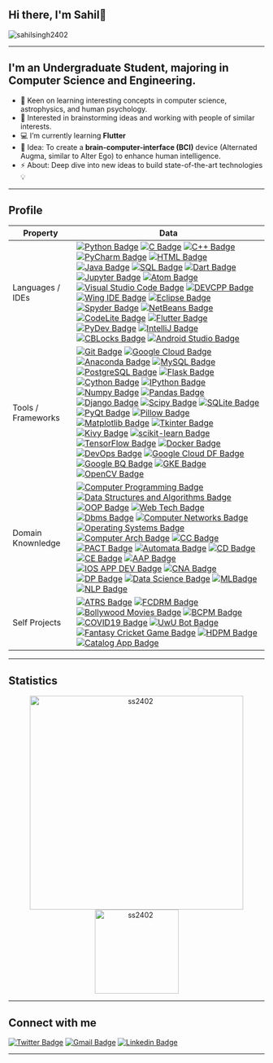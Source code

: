 ## Hi there, I'm Sahil👋
<p align="left"> <img src="https://komarev.com/ghpvc/?username=sahilsingh2402&label=Profile%20views&color=f1d104&style=flat-square" alt="sahilsingh2402" /> </p> <p align="left"> 

---
## I'm an Undergraduate Student, majoring in Computer Science and Engineering. 

- 🌱  Keen on learning interesting concepts in computer science, astrophysics, and human psychology.
- 👯  Interested in brainstorming ideas and working with people of similar interests.
- 💻  I’m currently learning **Flutter**
- 🥅  Idea: To create a **brain-computer-interface (BCI)** device (Alternated Augma, similar to Alter Ego) to enhance human intelligence.
- ⚡  About: Deep dive into new ideas to build state-of-the-art technologies 💡
---
## Profile
| Property                       | Data                                                                                                                                                                                                                                                                                                                                                                                                                                                                                                                                                                                                                                                                                                                                                                                                                                                                                                                                                                                                                                                                                                                                                                                                                                                                                                                                                                                                                                                                                                                                                                                                                                                                                                                                                                                                                                                                                                                                                                                                                                                                                                                                                                                                                                                                                                                                                                                                                                                                                                                                                                                                                                                                                                                                                                                                                                                                                                                                                                                                                                                                                                                                                                                                                                                                                                                                                                 |
| ------------------------------ | -------------------------------------------------------------------------------------------------------------------------------------------------------------------------------------------------------------------------------------------------------------------------------------------------------------------------------------------------------------------------------------------------------------------------------------------------------------------------------------------------------------------------------------------------------------------------------------------------------------------------------------------------------------------------------------------------------------------------------------------------------------------------------------------------------------------------------------------------------------------------------------------------------------------------------------------------------------------------------------------------------------------------------------------------------------------------------------------------------------------------------------------------------------------------------------------------------------------------------------------------------------------------------------------------------------------------------------------------------------------------------------------------------------------------------------------------------------------------------------------------------------------------------------------------------------------------------------------------------------------------------------------------------------------------------------------------------------------------------------------------------------------------------------------------------------------------------------------------------------------------------------------------------------------------------------------------------------------------------------------------------------------------------------------------------------------------------------------------------------------------------------------------------------------------------------------------------------------------------------------------------------------------------------------------------------------------------------------------------------------------------------------------------------------------------------------------------------------------------------------------------------------------------------------------------------------------------------------------------------------------------------------------------------------------------------------------------------------------------------------------------------------------------------------------------------------------------------------------------------------------------------------------------------------------------------------------------------------------------------------------------------------------------------------------------------------------------------------------------------------------------------------------------------------------------------------------------------------------------------------------------------------------------------------------------------------------------------------------------------------- |
| Languages / IDEs               | [![Python Badge](https://img.shields.io/badge/-Python-21618C?style=flat&logoColor=white)](https://www.python.org/) [![C Badge](https://img.shields.io/badge/-C-5DADE2?style=flat&logoColor=white)](https://www.cprogramming.com/) [![C++ Badge](https://img.shields.io/badge/-C++-3498DB?style=flat&logoColor=white)](https://www.cplusplus.com/) [![PyCharm Badge](https://img.shields.io/badge/-PyCharm-58D68D?style=flat&logoColor=white)](https://www.jetbrains.com/pycharm/) [![HTML Badge](https://img.shields.io/badge/-HTML-F39C12?style=flat&logoColor=white)](https://html.com/) [![Java Badge](https://img.shields.io/badge/-Java-D35400?style=flat&logoColor=white)](https://www.java.com/en/) [![SQL Badge](https://img.shields.io/badge/-SQL-FAB0X0?style=flat&logoColor=white)](https://www.w3schools.com/sql/) [![Dart Badge](https://img.shields.io/badge/-Dart-ABEBC1?style=flat&logoColor=white)](https://dart.dev/) [![Jupyter Badge](https://img.shields.io/badge/-Jupyter-BFC9CA?style=flat&logoColor=white)](https://jupyter.org/) [![Atom Badge](https://img.shields.io/badge/-Atom-12718C?style=flat&logoColor=white)](https://atom.io/) [![Visual Studio Code Badge](https://img.shields.io/badge/-Visual%20Studio%20Code-2980B9?style=flat&logoColor=white)](https://code.visualstudio.com/) [![DEVCPP Badge](https://img.shields.io/badge/-Dev%20C++-5989B9?style=flat&logoColor=white)](https://www.bloodshed.net/) [![Wing IDE Badge](https://img.shields.io/badge/-Wing%20IDE-398339?style=flat&logoColor=white)](https://wingware.com/) [![Eclipse Badge](https://img.shields.io/badge/-Eclipse-8E44AD?style=flat&logoColor=white)](https://www.eclipse.org/) [![Spyder Badge](https://img.shields.io/badge/-Spyder-E74C3C?style=flat&logoColor=white)](https://www.spyder-ide.org/) [![NetBeans Badge](https://img.shields.io/badge/-NetBeans-943126?style=flat&logoColor=white)](https://netbeans.apache.org/) [![CodeLite Badge](https://img.shields.io/badge/-CodeLite-1984B9?style=flat&logoColor=white)](https://codelite.org/) [![Flutter Badge](https://img.shields.io/badge/-Flutter-201CAE?style=flat&logoColor=white)](https://flutter.dev/) [![PyDev Badge](https://img.shields.io/badge/-PyDev-85D0E9?style=flat&logoColor=white)](https://www.pydev.org/) [![IntelliJ Badge](https://img.shields.io/badge/-IntelliJ%20IDEA-4B3514?style=flat&logoColor=white)](https://www.jetbrains.com/idea/) [![CBLocks Badge](https://img.shields.io/badge/-Code%20Blocks-A7583A?style=flat&logoColor=white)](https://www.codeblocks.org/) [![Android Studio Badge](https://img.shields.io/badge/-Android%20Studio-ABEBC6?style=flat&logoColor=white)](https://developer.android.com/studio)                                                                                                                                                                                                                                                                                                                                                                                                                                                                                                                                                                                                                                                                                                                                                                                                                                                                                                                                                                                                                                                                                                                                                                                                                                                                                                                                                                                                                                                                                                                    |
| Tools / Frameworks             | [![Git Badge](https://img.shields.io/badge/-Git-E74C3C?style=flat&logoColor=white)](https://git-scm.com/) [![Google Cloud Badge](https://img.shields.io/badge/-Google%20Cloud%20Platform-F4D03F?style=flat&logoColor=white)](https://cloud.google.com/gcp) [![Anaconda Badge](https://img.shields.io/badge/-Anaconda-27AE60?style=flat&logoColor=white)](https://www.anaconda.com/) [![MySQL Badge](https://img.shields.io/badge/-MySQL-E59866?style=flat&logoColor=white)](https://www.mysql.com/) [![PostgreSQL Badge](https://img.shields.io/badge/-PostgreSQL-34495E?style=flat&logoColor=white)](https://www.postgresql.org/) [![Flask Badge](https://img.shields.io/badge/-Flask-17299A?style=flat&logoColor=white)](https://palletsprojects.com/p/flask/) [![Cython Badge](https://img.shields.io/badge/-Cython-215F3D?style=flat&logoColor=white)](https://cython.org/) [![IPython Badge](https://img.shields.io/badge/-IPython-1B4F72?style=flat&logoColor=white)](https://ipython.org/) [![Numpy Badge](https://img.shields.io/badge/-Numpy-85C1E9?style=flat&logoColor=white)](https://numpy.org/) [![Pandas Badge](https://img.shields.io/badge/-Pandas-154360?style=flat&logoColor=white)](https://pandas.pydata.org/) [![Django Badge](https://img.shields.io/badge/-Django-17202A?style=flat&logoColor=white)](https://www.djangoproject.com/) [![Scipy Badge](https://img.shields.io/badge/-Scipy-3498DB?style=flat&logoColor=white)](https://www.scipy.org/) [![SQLite Badge](https://img.shields.io/badge/-SQLite-D4E6F1?style=flat&logoColor=white)](https://www.sqlite.org/) [![PyQt Badge](https://img.shields.io/badge/-PyQt-2ECC71?style=flat&logoColor=white)](https://wiki.python.org/moin/PyQt) [![Pillow Badge](https://img.shields.io/badge/-Pillow-641E16?style=flat&logoColor=white)](https://pypi.org/project/Pillow/) [![Matplotlib Badge](https://img.shields.io/badge/-Matplotlib-ECF0F1?style=flat&logoColor=white)](https://matplotlib.org/) [![Tkinter Badge](https://img.shields.io/badge/-Tkinter-1A5276?style=flat&logoColor=white)](https://wiki.python.org/moin/TkInter) [![Kivy Badge](https://img.shields.io/badge/-Kivy-99A3A4?style=flat&logoColor=white)](https://kivy.org/) [![scikit-learn Badge](https://img.shields.io/badge/-Scikitlearn-F39C12?style=flat&logoColor=white)](https://scikit-learn.org/stable/) [![TensorFlow Badge](https://img.shields.io/badge/-TensorFlow-D35400?style=flat&logoColor=white)](https://www.tensorflow.org/) [![Docker Badge](https://img.shields.io/badge/-Docker-2E86C1?style=flat&logoColor=white)](https://www.docker.com/) [![DevOps Badge](https://img.shields.io/badge/-DevOps-1E8449?style=flat&logoColor=white)](https://devops.com/) [![Google Cloud DF Badge](https://img.shields.io/badge/-Google%20Cloud%20Datallow-922B21?style=flat&logoColor=white)](https://cloud.google.com/dataflow) [![Google BQ Badge](https://img.shields.io/badge/-Google%20Big%20Query-D5D8DC?style=flat&logoColor=white)](https://cloud.google.com/bigquery) [![GKE Badge](https://img.shields.io/badge/-Google%20Kubernetes%20Engine-283747?style=flat&logoColor=white)](https://cloud.google.com/kubernetes-engine) [![OpenCV Badge](https://img.shields.io/badge/-OpenCV-EC7063?style=flat&logoColor=white)](https://opencv.org/) |
| Domain Knownledge              | [![Computer Programming Badge](https://img.shields.io/badge/-Computer%20Programming-1F618D?style=flat&logoColor=white)](https://en.wikipedia.org/wiki/Computer_programming) [![Data Structures and Algorithms Badge](https://img.shields.io/badge/-Data%20Structures%20and%20Algorithms-F4D03F?style=flat&logoColor=white)](https://en.wikipedia.org/wiki/Data_structure) [![OOP Badge](https://img.shields.io/badge/-Object%20Oriented%20Programming-117A65?style=flat&logoColor=white)](https://en.wikipedia.org/wiki/Object-oriented_programming) [![Web Tech Badge](https://img.shields.io/badge/-Web%20Technology-4D5656?style=flat&logoColor=white)](https://en.wikipedia.org/wiki/Web_development) [![Dbms Badge](https://img.shields.io/badge/-Database%20Management%20System-F7F9F9?style=flat&logoColor=white)](https://en.wikipedia.org/wiki/Database) [![Computer Networks Badge](https://img.shields.io/badge/-Computer%20Networks-58D68D?style=flat&logoColor=white)](https://en.wikipedia.org/wiki/Computer_network) [![Operating Systems Badge](https://img.shields.io/badge/-Operating%20Systems-B7950B?style=flat&logoColor=white)](https://en.wikipedia.org/wiki/Operating_system) [![Computer Arch Badge](https://img.shields.io/badge/-Computer%20Architecture-A04000?style=flat&logoColor=white)](https://en.wikipedia.org/wiki/Computer_architecture) [![CC Badge](https://img.shields.io/badge/-Cloud%20Computing-4A235A?style=flat&logoColor=white)](https://en.wikipedia.org/wiki/Cloud_computing) [![PACT Badge](https://img.shields.io/badge/-Programming%20and%20Computational%20Thinking-27AE60?style=flat&logoColor=white)](https://en.wikipedia.org/wiki/Computational_thinking) [![Automata Badge](https://img.shields.io/badge/-Automata%20and%20Formal%20Languages-3498DB?style=flat&logoColor=white)](https://en.wikipedia.org/wiki/Automata_theory) [![CD Badge](https://img.shields.io/badge/-Cloud%20Development-E74C3C?style=flat&logoColor=white)](https://en.wikipedia.org/wiki/Cloud_computing) [![CE Badge](https://img.shields.io/badge/-Cloud%20Engineering-AED6F1?style=flat&logoColor=white)](https://en.wikipedia.org/wiki/Cloud_engineering) [![AAP Badge](https://img.shields.io/badge/-Android%20App%20Development-EDBB99?style=flat&logoColor=white)](https://en.wikipedia.org/wiki/Android_software_development) [![IOS APP DEV Badge](https://img.shields.io/badge/-iOS%20App%20Development-641E56?style=flat&logoColor=white)](https://en.wikipedia.org/wiki/IOS) [![CNA Badge](https://img.shields.io/badge/-Cloud%20Native%20Architecture-73C6B6?style=flat&logoColor=white)](https://en.wikipedia.org/wiki/Cloud_computing_architecture) [![DP Badge](https://img.shields.io/badge/-Data%20Processing-FDFEFE?style=flat&logoColor=white)](https://en.wikipedia.org/wiki/Data_processing) [![Data Science Badge](https://img.shields.io/badge/-Data%20Science-641E16?style=flat&logoColor=white)](https://en.wikipedia.org/wiki/Data_science) [![MLBadge](https://img.shields.io/badge/-Machine%20Learning-909497?style=flat&logoColor=white)](https://en.wikipedia.org/wiki/Data_science) [![NLP Badge](https://img.shields.io/badge/-Natural%20Language%20Processing-5D6D7E?style=flat&logoColor=white)](https://en.wikipedia.org/wiki/Natural_language_processing)                                                                                                                                                                                                                                                                                                                                                                                                                                     |
| Self Projects <img width=200/> | [![ATRS Badge](https://img.shields.io/badge/-Air%20Ticket%20Reservation%20System-4A235A?style=flat&logoColor=white)](https://github.com/sahilsingh2402/very-old-projects) [![FCDRM Badge](https://img.shields.io/badge/-Face%20Detection%20and%20Recognition%20Model-EC7063?style=flat&logoColor=white)](https://github.com/sahilsingh2402/very-old-projects/blob/main/Face%20Detection%20and%20Recognition%20Model.zip) [![Bollywood Movies Badge](https://img.shields.io/badge/-Bollywood%20Movies%20Revenue%20Prediction%20Model-27AE60?style=flat&logoColor=white)](https://github.com/sahilsingh2402/very-old-projects/blob/main/Movies%20Revenue%20Prediction%20using%20Linear%20Regression.zip) [![BCPM Badge](https://img.shields.io/badge/-Breast%20Cancer%20Prediction%20Model-A04000?style=flat&logoColor=white)](https://github.com/sahilsingh2402/Breast-Cancer-Prediction-Model-using-ML) [![COVID19 Badge](https://img.shields.io/badge/-COVID19%20Detection%20Model-AED6F1?style=flat&logoColor=white)](https://github.com/sahilsingh2402/Covid19-Prediction-Model-using-CT-Scan-Images) [![UwU Bot Badge](https://img.shields.io/badge/-UwU%20Bot%20AI%20Desktop%20Voice%20Assistant-7E1D7E?style=flat&logoColor=white)](https://github.com/sahilsingh2402/very-old-projects) [![Fantasy Cricket Game Badge](https://img.shields.io/badge/-Fantasy%20Cricket%20Game-5D6D7E?style=flat&logoColor=white)](https://github.com/sahilsingh2402/very-old-projects/tree/main/Python%20Cricket%20Fantasy%20Game) [![HDPM Badge](https://img.shields.io/badge/-Heart%20Disease%20Detection%20Model-EDBB99?style=flat&logoColor=white)](https://github.com/sahilsingh2402/Heart-Rate-Prediction-Regression-Model-using-ML) [![Catalog App Badge](https://img.shields.io/badge/-Catalog%20App-EDCC99?style=flat&logoColor=white)](https://github.com/sahilsingh2402/30DaysOfFlutter)                                                                                                                                                                                                                                                                                                                                                                                                                                                                                                                                                                                                                                                                                                                                                                                                                                                                                                                                                                                                                                                                                                                                                                                                                                                                                                                                                                                                                                                                                                                                                                                                                                                                                                                                                                                                                                                                                                                                                                                                                                                                                                                                                                                                                         |

---

## Statistics

 <p align="center"> 
    <img src="https://github-readme-stats.vercel.app/api?username=sahilsingh2402&count_private=true&show_icons=false&theme=buefy" alt="ss2402" width="420"/> 
    <img src="https://github-readme-stats.vercel.app/api/top-langs/?username=sahilsingh2402&layout=compact&theme=buefy&hide=ruby" alt="ss2402" height="165" />
 </p>

---

## Connect with me

[![Twitter Badge](https://img.shields.io/badge/-sahilsingh24-00acee?style=flat&logo=twitter&logoColor=white)](https://twitter.com/SinghSahil2402) [![Gmail Badge](https://img.shields.io/badge/-sahilsingh2402-e54448?style=flat&logo=Gmail&logoColor=white)](mailto:sahilsingh2402@gmail.com) [![Linkedin Badge](https://img.shields.io/badge/-sahilsingh24-blue?style=flat&logo=Linkedin&logoColor=white)](https://www.linkedin.com/in/sahilsingh2402/) 

---


